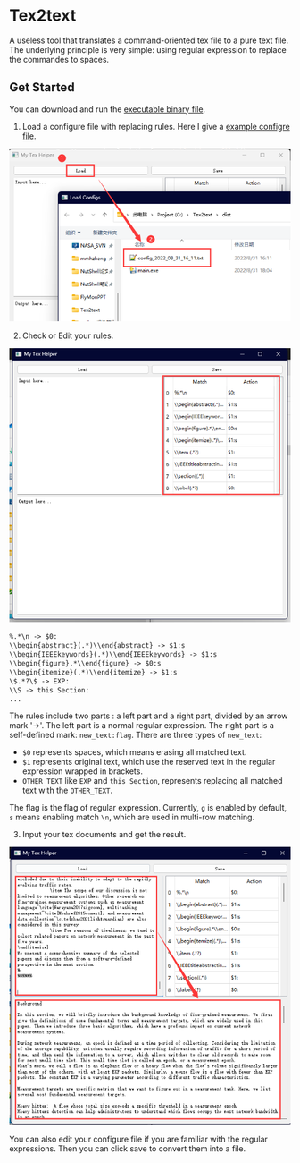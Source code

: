 # Tex2text

A useless tool that translates a command-oriented tex file to a pure text file. The underlying principle is very simple: using regular expression to replace the commandes to spaces.

## Get Started

You can download and run the [executable binary file]().

1. Load a configure file with replacing rules. Here I give a [example configre file](./config_2022_08_31_16_11.txt).

![step 1](doc/step1.png)

2. Check or Edit your rules. 

![step 2](doc/step2.png)

```
%.*\n -> $0:
\\begin{abstract}(.*)\\end{abstract} -> $1:s
\\begin{IEEEkeywords}(.*)\\end{IEEEkeywords} -> $1:s
\\begin{figure}.*\\end{figure} -> $0:s
\\begin{itemize}(.*)\\end{itemize} -> $1:s
\$.*?\$ -> EXP:
\\S -> this Section:
...
```

The rules include two parts : a left part and a right part, divided by an arrow mark '->'. The left part is a normal regular expression.
The right part is a self-defined mark: `new_text:flag`.
There are three types of `new_text`:
* `$0` represents spaces, which means erasing all matched text.
* `$1` represents original text, which use the reserved text in the regular expression wrapped in brackets.
* `OTHER_TEXT` like `EXP` and `this Section`, represents replacing all matched text with the `OTHER_TEXT`.

The flag is the flag of regular expression. Currently, `g` is enabled by default, `s` means enabling match `\n`, which are used in multi-row matching. 



3. Input your tex documents and get the result.

![step 3](doc/step3.png)

You can also edit your configure file if you are familiar with the regular expressions. Then you can click save to convert them into a file.

